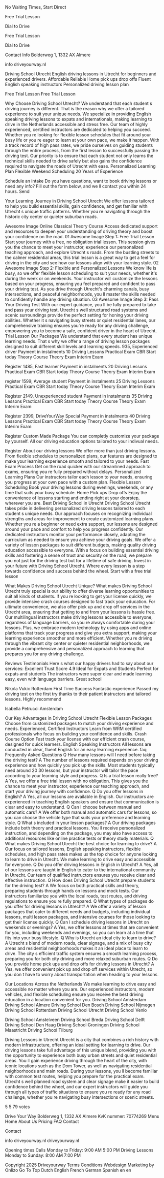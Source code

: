 No Waiting Times, Start Direct

Free Trial Lesson

 Dial to Drive

Free Trial Lesson

 Dial to Drive

 Contact Info
 Bolderweg 1, 1332 AX Almere

 info driveyourway.nl

 Driving School Utrecht
English driving lessons in Utrecht for beginners and experienced drivers.
 Affordable Reliable
 Home pick ups drop offs
 Fluent English speaking instructors
 Personalized driving lesson plan

 Free Trial Lesson 
 Free Trial Lesson 

 Why Choose Driving School Utrecht?
We understand that each student s driving journey is different. That is the reason why we offer a tailored experience to suit your unique needs. We specialize in providing English speaking driving lessons to expats and internationals, making learning to drive in the Netherlands accessible and stress free. Our team of highly experienced, certified instructors are dedicated to helping you succeed. Whether you re looking for flexible lesson schedules that fit around your busy life or you re eager to learn at your own pace, we make it happen. With a track record of high pass rates, we pride ourselves on guiding students through the entire process, from the first lesson to successfully passing the driving test. Our priority is to ensure that each student not only learns the technical skills needed to drive safely but also gains the confidence required to navigate the roads of Utrecht with ease.
 Personalized Learning Plan
 Flexible Weekend Scheduling
 20 Years of Experience

 Schedule an intake
Do you have questions, want to book driving lessons or need any info? Fill out the form below, and we ll contact you within 24 hours.
Send

 Your Learning Journey in Driving School Utrecht
We offer lessons tailored to help you build essential skills, gain confidence, and get familiar with Utrecht s unique traffic patterns. Whether you re navigating through the historic city center or quieter suburban roads. 

Awesome Image
 Online Classical Theory Course
Access dedicated support and resources to deepen your understanding of driving theory and boost your confidence on the road.
01
Awesome Image
 Step 1: Free Trial Lesson 
Start your journey with a free, no obligation trial lesson. This session gives you the chance to meet your instructor, experience our personalized teaching approach, and explore Utrecht s roads. From the bustling streets to the calmer residential areas, this trial lesson is a great way to get a feel for driving in the city and see how our lessons align with your learning style. 
02
Awesome Image
 Step 2: Flexible and Personalized Lessons 
We know life is busy, so we offer flexible lesson scheduling to suit your needs, whether it's during the week or on weekends. Your instructor will customize the lessons based on your progress, ensuring you feel prepared and confident to pass your driving test. As you drive through Utrecht's charming canals, busy intersections, and peaceful neighborhoods, you ll master the skills needed to confidently handle any driving situation. 
03
Awesome Image
 Step 3: Pass Your Driving Test 
With our expert guidance, you ll be fully prepared to take and pass your driving test. Utrecht s well structured road systems and scenic surroundings provide the perfect setting for honing your driving abilities. Whether it s navigating busy streets or quiet residential lanes, our comprehensive training ensures you're ready for any driving challenge, empowering you to become a safe, confident driver in the heart of Utrecht.
Trial Lesson
 Our Packages 
We understand that every student has unique learning needs. That s why we offer a range of driving lesson packages designed to suit different skill levels and learning speeds.
 935, 
 Experienced driver
Payment in instalments
 10 Driving Lessons
 Practical Exam CBR
 Start today
 Theory Course
 Theory Exam
 Interim Exam

Register
 1485, 
 Fast learner
Payment in instalments
 20 Driving Lessons
 Practical Exam CBR
 Start today
 Theory Course
 Theory Exam
 Interim Exam

register
 1599, 
 Average student
Payment in instalments
 25 Driving Lessons
 Practical Exam CBR
 Start today
 Theory Course
 Theory Exam
 Interim Exam

Register
 2149, 
 Unexperienced student
Payment in instalments
 35 Driving Lessons
 Practical Exam CBR
 Start today
 Theory Course
 Theory Exam
 Interim Exam

Register
 2399, 
 DriveYourWay Special
Payment in instalments
 40 Driving Lessons
 Practical Exam CBR
 Start today
 Theory Course
 Theory Exam
 Interim Exam

Register
 Custom Made Package
 You can completly customize your package by yourself. All our driving education options tailored to your indivual needs.

Register
 About our driving lessons
We offer more than just driving lessons. From flexible schedules to personalized plans, our features are designed to make your learning experience smooth and tailored to your needs. 
 Fast Exam Process
Get on the road quicker with our streamlined approach to exams, ensuring you re fully prepared without delays.
 Personalized Learning Plans
Our instructors tailor each lesson to your needs, ensuring you progress at your own pace with a custom plan.
 Flexible Lesson Scheduling
Book your driving lessons during evenings, weekends, or any time that suits your busy schedule. 
 Home Pick ups Drop offs
Enjoy the convenience of lessons starting and ending right at your doorstep, wherever you are.
 Best Driving School in Utrecht 
Driving School Utrecht takes pride in delivering personalized driving lessons tailored to each student s unique needs. Our approach focuses on recognizing individual strengths and areas for improvement to create customized learning plans. Whether you re a beginner or need extra support, our lessons are designed around your pace and comfort to help you progress confidently. Our dedicated instructors monitor your performance closely, adapting the curriculum as needed to ensure you achieve your driving goals. We offer a variety of lesson packages to suit different budgets, making quality driving education accessible to everyone. With a focus on building essential driving skills and fostering a sense of trust and security on the road, we prepare you not just for the driving test but for a lifetime of safe driving. Invest in your future with Driving School Utrecht. Where every lesson is a step towards confidence and success behind the wheel. Start with a free trial lesson

 What Makes Driving School Utrecht Unique?
What makes Driving School Utrecht truly special is our ability to offer diverse learning opportunities to suit all kinds of students. If you re looking to get your license quickly, we provide intensive crash courses designed to fast track your education. For ultimate convenience, we also offer pick up and drop off services in the Utrecht area, ensuring that getting to and from your lessons is hassle free. Our multilingual instructors make driving lessons accessible to everyone, regardless of language barriers, so you re always comfortable during your lessons. Plus, we embrace modern technology by using apps and online platforms that track your progress and give you extra support, making your learning experience smoother and more efficient. Whether you re driving through the vibrant city center or quieter residential neighborhoods, we provide a comprehensive and personalized approach to learning that prepares you for any driving challenge. 

 Reviews Testimonials
Here s what our happy drivers had to say about our services:
 Excellent
Trust Score 4.9
 Ideal for Expats and Students
Perfect for expats and students The instructors were super clear and made learning easy, even with language barriers. Great school

 Nikola Vukic
 Rotterdam
 First Time Success
Fantastic experience Passed my driving test on the first try thanks to their patient instructors and tailored lessons. Highly recommend

 Isabella Petrucci
 Amsterdam

 Our Key Advantages in Driving School Utrecht
 Flexible Lesson Packages 
Choose from customized packages to match your driving experience and needs. 
 Experienced, Certified Instructors 
Learn from WRM certified professionals who focus on building your confidence and skills. 
 Crash Course Option 
Fast track your license with our efficient crash course, designed for quick learners. 
 English Speaking Instructors 
All lessons are conducted in clear, fluent English for an easy learning experience. 
faq
 Frequently Asked Questions
 Q How many lessons will I need before taking the driving test? 
A The number of lessons required depends on your driving experience and how quickly you pick up the skills. Most students typically need around 20 30 lessons, but your instructor will tailor the pace according to your learning style and progress. 
 Q Is a trial lesson really free? 
A Yes, we offer a free trial lesson with no obligation. This gives you the chance to meet your instructor, experience our teaching approach, and start your driving journey with confidence. 
 Q Do you offer lessons in English? 
A Yes, all our lessons are available in English. Our instructors are experienced in teaching English speakers and ensure that communication is clear and easy to understand. 
 Q Can I choose between manual and automatic cars? 
A We offer both manual and automatic cars for lessons, so you can choose the vehicle type that suits your preference and learning style. 
 Q What s included in your lesson packages? 
A Our driving packages include both theory and practical lessons. You ll receive personalized instruction, and depending on the package, you may also have access to additional resources like online practice tests or theory study materials. 
 Q What makes Driving School Utrecht the best choice for learning to drive? 
A Our focus on tailored lessons, English speaking instructors, flexible schedules, and high pass rates makes us the top choice for anyone looking to learn to drive in Utrecht. We make learning to drive easy and accessible for everyone. 
 Q Do you offer driving lessons in English in Utrecht? 
A Yes, all of our lessons are taught in English to cater to the international community in Utrecht. Our team of qualified instructors ensures you receive clear and effective instruction. 
 Q How does Driving School Utrecht prepare students for the driving test? 
A We focus on both practical skills and theory, preparing students through hands on lessons and mock tests. Our instructors familiarize you with the local roads, test routes, and driving regulations to ensure you re fully prepared. 
 Q What types of packages do you offer for driving lessons in Utrecht? 
A We offer a variety of lesson packages that cater to different needs and budgets, including individual lessons, multi lesson packages, and intensive courses for those looking to get their license quickly. 
 Q Can I schedule driving lessons in Utrecht on weekends or evenings? 
A Yes, we offer lessons at times that are convenient for you, including weekends and evenings, so you can learn at a time that fits into your busy lifestyle. 
 Q Why is Utrecht an ideal city to learn to drive? 
A Utrecht s blend of modern roads, clear signage, and a mix of busy city areas and residential neighborhoods makes it an ideal place to learn to drive. The city s efficient traffic system ensures a smooth learning process, preparing you for both city driving and more relaxed suburban routes. 
 Q Do you provide home pick ups and drop offs for driving lessons in Utrecht? 
A Yes, we offer convenient pick up and drop off services within Utrecht, so you don t have to worry about transportation when heading to your lessons.

 Our Locations Across the Netherlands
We make learning to drive easy and accessible no matter where you are. Our experienced instructors, modern vehicles, and flexible scheduling ensure you receive the best driving education in a location convenient for you. 
 Driving School Amsterdam
 Driving School Almere
 Driving School Den Bosch
 Driving School Nijmegen
 Driving School Rotterdam
 Driving School Utrecht
 Driving School Venlo

 Driving School Amstelveen
 Driving School Breda
 Driving School Delft
 Driving School Den Haag 
 Driving School Groningen
 Driving School Maastricht
 Driving School Tilburg

 Driving Lessons in Utrecht
Utrecht is a city that combines a rich history with modern infrastructure, offering an ideal setting for learning to drive. Our driving lessons take full advantage of this unique blend, providing you with the opportunity to experience both busy urban streets and quiet residential areas. You ll gain experience driving through the heart of the city, with iconic locations such as the Dom Tower, as well as navigating residential neighborhoods and main roads. During your lessons, you ll become familiar with common test routes, helping you prepare for the practical exam. Utrecht s well planned road system and clear signage make it easier to build confidence behind the wheel, and our expert instructors will guide you through all types of traffic situations to ensure you re ready for any road challenge, whether you re navigating busy intersections or scenic streets. 

5 5 79 votes 

Drive Your Way Bolderweg 1, 1332 AX Almere KvK nummer: 70774269 
 Menu
 Home 
 About Us 
 Pricing 
 FAQ 
 Contact 

 Contact

 info driveyourway.nl
 driveyourway.nl 

 Opening times
 Calls
 Monday to Friday: 9:00 AM 5:00 PM
 Driving Lessons
 Monday to Sunday: 8:00 AM 7:00 PM

 Copyright 2025 Driveyourway Terms Conditions Webdesign Marketing by Onlizo
Go To Top
 Dutch English French German Spanish
en en